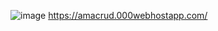![image](https://user-images.githubusercontent.com/97670164/211113275-bbff125c-537b-4d9c-94ac-01d67f1c1472.png)
https://amacrud.000webhostapp.com/
